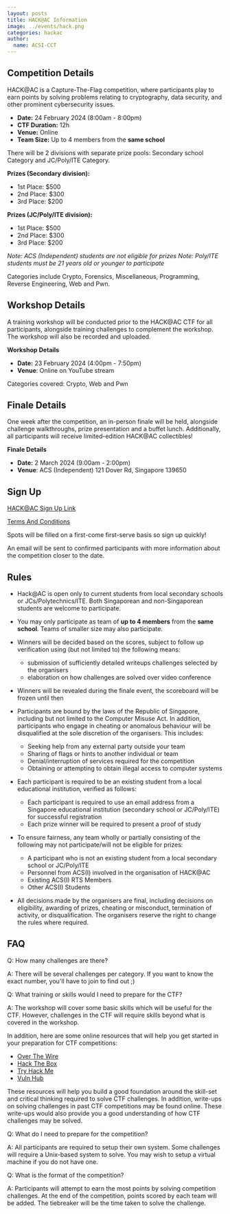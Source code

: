 ```yaml
---
layout: posts
title: HACK@AC Information
image: ../events/hack.png
categories: hackac
author:
  name: ACSI-CCT
---
```


## Competition Details

HACK@AC is a Capture-The-Flag competition, where participants play to earn points by solving problems relating to cryptography, data security, and other prominent cybersecurity issues.

* **Date:** 24 February 2024 (8:00am - 8:00pm)
* **CTF Duration:** 12h
* **Venue:** Online
* **Team Size:** Up to 4 members from the **same school**

There will be 2 divisions with separate prize pools: Secondary school Category and JC/Poly/ITE Category.

**Prizes (Secondary division):**
* 1st Place: $500
* 2nd Place: $300
* 3rd Place: $200

**Prizes (JC/Poly/ITE division):**
* 1st Place: $500
* 2nd Place: $300
* 3rd Place: $200

*Note: ACS (Independent) students are not eligible for prizes*
*Note: Poly/ITE students must be 21 years old or younger to participate*

Categories include Crypto, Forensics, Miscellaneous, Programming, Reverse Engineering, Web and Pwn.

## Workshop Details

A training workshop will be conducted prior to the HACK@AC CTF for all participants, alongside training challenges to complement the workshop. The workshop will also be recorded and uploaded.

**Workshop Details**  
* **Date:** 23 February 2024 (4:00pm - 7:50pm)
* **Venue**: Online on YouTube stream

Categories covered: Crypto, Web and Pwn

## Finale Details

One week after the competition, an in-person finale will be held, alongside challenge walkthroughs, prize presentation and a buffet lunch. Additionally, all participants will receive limited-edition HACK@AC collectibles!

**Finale Details**  
* **Date:** 2 March 2024 (9:00am - 2:00pm)
* **Venue**: ACS (Independent) 121 Dover Rd, Singapore 139650

## Sign Up

[HACK@AC Sign Up Link](https://forms.office.com/r/7CJueshvk1)  

[Terms And Conditions](https://8059blank.github.io/hackac/HACK@AC-Conditions/)  

Spots will be filled on a first-come first-serve basis so sign up quickly!  

An email will be sent to confirmed participants with more information about the competition closer to the date.

## Rules

* Hack@AC is open only to current students from local secondary schools or JCs/Polytechnics/ITE. Both Singaporean and non-Singaporean students are welcome to participate.

* You may only participate as team of **up to 4 members** from the **same school**. Teams of smaller size may also participate.

* Winners will be decided based on the scores, subject to follow up verification using (but not limited to) the following means:
  * submission of sufficiently detailed writeups challenges selected by the organisers
  * elaboration on how challenges are solved over video conference

* Winners will be revealed during the finale event, the scoreboard will be frozen until then

* Participants are bound by the laws of the Republic of Singapore, including but not limited to the Computer Misuse Act. In addition, participants who engage in cheating or anomalous behaviour will be disqualified at the sole discretion of the organisers. This includes:
  * Seeking help from any external party outside your team
  * Sharing of flags or hints to another individual or team
  * Denial/interruption of services required for the competition
  * Obtaining or attempting to obtain illegal access to computer systems

* Each participant is required to be an existing student from a local educational institution, verified as follows:
  * Each participant is required to use an email address from a Singapore educational institution (secondary school or JC/Poly/ITE) for successful registration
  * Each prize winner will be required to present a proof of study

* To ensure fairness, any team wholly or partially consisting of the following may not participate/will not be eligible for prizes:
  * A participant who is not an existing student from a local secondary school or JC/Poly/ITE
  * Personnel from ACS(I) involved in the organisation of HACK@AC
  * Existing ACS(I) RTS Members
  * Other ACS(I) Students
  
* All decisions made by the organisers are final, including decisions on eligibility, awarding of prizes, cheating or misconduct, termination of activity, or disqualification. The organisers reserve the right to change the rules where required.

## FAQ

Q: How many challenges are there? 

A: There will be several challenges per category. If you want to know the exact number, you'll have to join to find out ;) 

Q: What training or skills would I need to prepare for the CTF? 

A: The workshop will cover some basic skills which will be useful for the CTF. However, challenges in the CTF will require skills beyond what is covered in the workshop.

In addition, here are some online resources that will help you get started in your preparation for CTF competitions:

* [Over The Wire](https://overthewire.org/wargames/)
* [Hack The Box](https://hackthebox.eu)
* [Try Hack Me](https://tryhackme.com)
* [Vuln Hub](https://vulnhub.com)

These resources will help you build a good foundation around the skill-set and critical thinking required to solve CTF challenges. In addition, write-ups on solving challenges in past CTF competitions may be found online. These write-ups would also provide you a good understanding of how CTF challenges may be solved. 
  
Q: What do I need to prepare for the competition?

A: All participants are required to setup their own system. Some challenges will require a Unix-based system to solve. You may wish to setup a virtual machine if you do not have one.

Q: What is the format of the competition?

A: Participants will attempt to earn the most points by solving competition challenges. At the end of the competition, points scored by each team will be added. The tiebreaker will be the time taken to solve the challenge.
